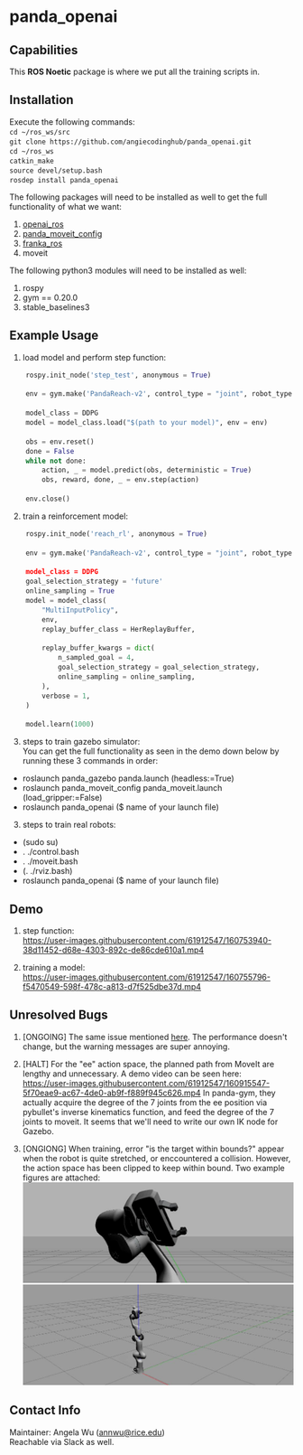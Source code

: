 # panda_openai

## Capabilities
 
This **ROS Noetic** package is where we put all the training scripts in.

## Installation

Execute the following commands:<br>
`cd ~/ros_ws/src`<br>
`git clone https://github.com/angiecodinghub/panda_openai.git`<br>
`cd ~/ros_ws`<br>
`catkin_make`<br>
`source devel/setup.bash`<br>
`rosdep install panda_openai`<br>

The following packages will need to be installed as well to get the full functionality of what we want:<br>
1. [openai_ros](https://github.com/angiecodinghub/openai_ros)
2. [panda_moveit_config](https://github.com/angiecodinghub/panda_moveit_config)
3. [franka_ros](https://github.com/frankaemika/franka_ros)
4. moveit

The following python3 modules will need to be installed as well:<br>
1. rospy
2. gym == 0.20.0
3. stable_baselines3

## Example Usage
1. load model and perform step function:
```python
    rospy.init_node('step_test', anonymous = True)

    env = gym.make('PandaReach-v2', control_type = "joint", robot_type = "real")

    model_class = DDPG
    model = model_class.load("$(path to your model)", env = env)

    obs = env.reset()
    done = False
    while not done:
        action, _ = model.predict(obs, deterministic = True)
        obs, reward, done, _ = env.step(action)

    env.close()
```
2. train a reinforcement model:
```python
    rospy.init_node('reach_rl', anonymous = True)

    env = gym.make('PandaReach-v2', control_type = "joint", robot_type = "real)

    model_class = DDPG
    goal_selection_strategy = 'future'
    online_sampling = True
    model = model_class(
        "MultiInputPolicy",
        env,
        replay_buffer_class = HerReplayBuffer,

        replay_buffer_kwargs = dict(
            n_sampled_goal = 4,
            goal_selection_strategy = goal_selection_strategy,
            online_sampling = online_sampling,
        ),
        verbose = 1,
    )

    model.learn(1000)
```
3. steps to train gazebo simulator:<br>
You can get the full functionality as seen in the demo down below by running these 3 commands in order:
* roslaunch panda_gazebo panda.launch (headless:=True)
* roslaunch panda_moveit_config panda_moveit.launch (load_gripper:=False)
* roslaunch panda_openai ($ name of your launch file)

3. steps to train real robots:<br>
* (sudo su)
* . ./control.bash
* . ./moveit.bash
* (. ./rviz.bash)
* roslaunch panda_openai ($ name of your launch file)

## Demo
1. step function:<br>
https://user-images.githubusercontent.com/61912547/160753940-38d11452-d68e-4303-892c-de86cde610a1.mp4

2. training a model:<br>
https://user-images.githubusercontent.com/61912547/160755796-f5470549-598f-478c-a813-d7f525dbe37d.mp4

## Unresolved Bugs
1. [ONGOING] The same issue mentioned [here](https://answers.ros.org/question/273871/controller-aborts-trajectory-goal-with-goal_tolerance_violation-after-execution/). The performance doesn't change, but the warning messages are super annoying.

2. [HALT] For the "ee" action space, the planned path from MoveIt are lengthy and unnecessary. A demo video can be seen here:<br>
https://user-images.githubusercontent.com/61912547/160915547-5f70eae9-ac67-4de0-ab9f-f889f945c626.mp4
In panda-gym, they actually acquire the degree of the 7 joints from the ee position via pybullet's inverse kinematics function, and feed the degree of the 7 joints to moveit. It seems that we'll need to write our own IK node for Gazebo.

3. [ONGIONG] When training, error "is the target within bounds?" appear when the robot is quite stretched, or enccountered a collision. However, the action space has been clipped to keep within bound. Two example figures are attached:
![Alt text](./figures/collide?raw=true "collide")
![Alt text](./figures/stretched?raw=true "stretched")
## Contact Info

Maintainer: Angela Wu (annwu@rice.edu) <br>
Reachable via Slack as well.
